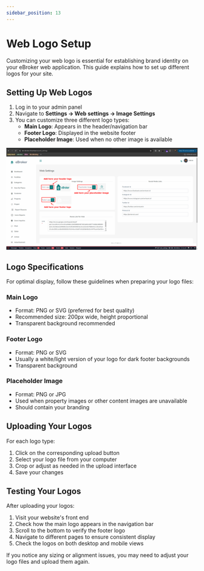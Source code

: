 ```yaml
---
sidebar_position: 13
---
```


# Web Logo Setup

Customizing your web logo is essential for establishing brand identity on your eBroker web application. This guide explains how to set up different logos for your site.

## Setting Up Web Logos

1. Log in to your admin panel
2. Navigate to **Settings → Web settings → Image Settings**
3. You can customize three different logo types:
   - **Main Logo**: Appears in the header/navigation bar
   - **Footer Logo**: Displayed in the website footer
   - **Placeholder Image**: Used when no other image is available

![Change Logo](/images/web/change-logo.png)

## Logo Specifications

For optimal display, follow these guidelines when preparing your logo files:

### Main Logo

- Format: PNG or SVG (preferred for best quality)
- Recommended size: 200px wide, height proportional
- Transparent background recommended

### Footer Logo

- Format: PNG or SVG
- Usually a white/light version of your logo for dark footer backgrounds
- Transparent background

### Placeholder Image

- Format: PNG or JPG
- Used when property images or other content images are unavailable
- Should contain your branding

## Uploading Your Logos

For each logo type:

1. Click on the corresponding upload button
2. Select your logo file from your computer
3. Crop or adjust as needed in the upload interface
4. Save your changes

## Testing Your Logos

After uploading your logos:

1. Visit your website's front end
2. Check how the main logo appears in the navigation bar
3. Scroll to the bottom to verify the footer logo
4. Navigate to different pages to ensure consistent display
5. Check the logos on both desktop and mobile views

If you notice any sizing or alignment issues, you may need to adjust your logo files and upload them again.
